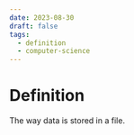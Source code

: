```yaml
---
date: 2023-08-30
draft: false
tags:
  - definition
  - computer-science
---
```


# Definition

The way data is stored in a file.